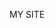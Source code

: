 MY SITE
<html>
<body>
<script type='text/javascript'>
	function initEmbeddedMessaging() {
		try {
			embeddedservice_bootstrap.settings.language = 'es'; // For example, enter 'en' or 'en-US'

			embeddedservice_bootstrap.init(
				'00DO8000000apYf',
				'WebMessagingDeploy',
				'https://cinternacional1--devproye.sandbox.my.site.com/ESWWebMessagingDeploy1701973051897',
				{
					scrt2URL: 'https://cinternacional1--devproye.sandbox.my.salesforce-scrt.com'
				}
			);
		} catch (err) {
			console.error('Error loading Embedded Messaging: ', err);
		}
	};
</script>
<script type='text/javascript' src='https://cinternacional1--devproye.sandbox.my.site.com/ESWWebMessagingDeploy1701973051897/assets/js/bootstrap.min.js' onload='initEmbeddedMessaging()'></script>
  </body>
</html>
